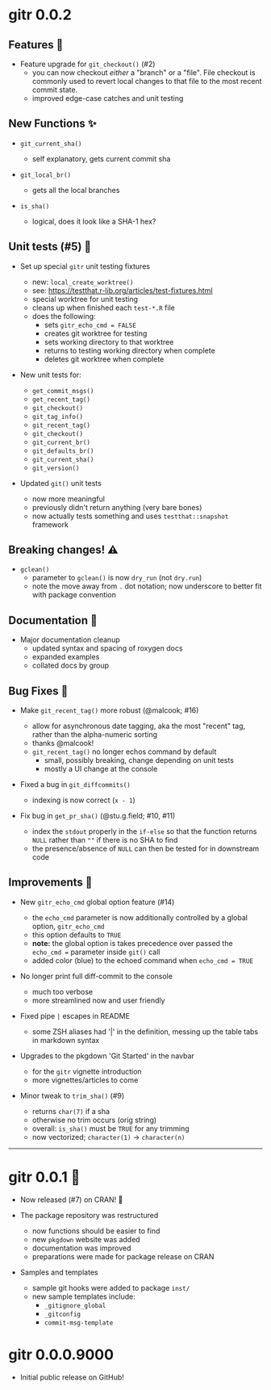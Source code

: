 # gitr 0.0.2

## Features :rocket:

* Feature upgrade for `git_checkout()` (#2)
  - you can now checkout *either* a "branch"
    or a "file". File checkout is commonly
    used to revert local changes to that file
    to the most recent commit state.
  - improved edge-case catches and unit testing


## New Functions :sparkles:

* `git_current_sha()`
  - self explanatory, gets current commit sha

* `git_local_br()`
  - gets all the local branches

* `is_sha()`
  - logical, does it look like a SHA-1 hex?


## Unit tests (#5) :safety_vest:

* Set up special `gitr` unit testing fixtures
  - new: `local_create_worktree()`
  - see:
    https://testthat.r-lib.org/articles/test-fixtures.html
  - special worktree for unit testing
  - cleans up when finished each `test-*.R` file
  - does the following:
    - sets `gitr_echo_cmd = FALSE`
    - creates git worktree for testing
    - sets working directory to that worktree
    - returns to testing working directory when complete
    - deletes git worktree when complete

* New unit tests for:
  - `get_commit_msgs()`
  - `get_recent_tag()`
  - `git_checkout()`
  - `git_tag_info()`
  - `git_recent_tag()`
  - `git_checkout()`
  - `git_current_br()`
  - `git_defaults_br()`
  - `git_current_sha()`
  - `git_version()`

* Updated `git()` unit tests
  - now more meaningful
  - previously didn't return anything (very bare bones)
  - now actually tests something and uses `testthat::snapshot` framework


## Breaking changes! :warning:

* `gclean()`
  - parameter to `gclean()` is now `dry_run` (not `dry.run`)
  - note the move away from `.` dot notation;
    now underscore to better fit with package convention


## Documentation :book:

* Major documentation cleanup
  - updated syntax and spacing of roxygen docs
  - expanded examples
  - collated docs by group


## Bug Fixes :bug:

* Make `git_recent_tag()` more robust (@malcook; #16)
  - allow for asynchronous date tagging, aka
    the most "recent" tag, rather than the
    alpha-numeric sorting
  - thanks @malcook!
  - `git_recent_tag()` no longer echos command by default
    - small, possibly breaking, change depending on unit tests
    - mostly a UI change at the console

* Fixed a bug in `git_diffcommits()`
  - indexing is now correct (`x - 1`)

* Fix bug in `get_pr_sha()` (@stu.g.field; #10, #11)
  - index the `stdout` properly in the `if-else`
    so that the function returns `NULL`
    rather than `""` if there is no SHA to find
  - the presence/absence of `NULL` can then
    be tested for in downstream code


## Improvements :construction:

* New `gitr_echo_cmd` global option feature (#14)
  - the `echo_cmd` parameter is now additionally
    controlled by a global option, `gitr_echo_cmd`
  - this option defaults to `TRUE`
  - **note:** the global option is takes precedence over
    passed the `echo_cmd =` parameter inside `git()` call
  - added color (blue) to the echoed
    command when `echo_cmd = TRUE`

* No longer print full diff-commit to the console
  - much too verbose
  - more streamlined now and user friendly

* Fixed pipe `|` escapes in README
  - some ZSH aliases had '|' in the definition,
    messing up the table tabs in markdown syntax

* Upgrades to the pkgdown 'Git Started' in the navbar
  - for the `gitr` vignette introduction
  - more vignettes/articles to come

* Minor tweak to `trim_sha()` (#9)
  - returns `char(7)` if a sha
  - otherwise no trim occurs (orig string)
  - overall: `is_sha()` must be `TRUE`
    for any trimming
  - now vectorized; `character(1)` -> `character(n)`


------------------

# gitr 0.0.1 :tada:

* Now released (#7) on CRAN! :partying_face: 

* The package repository was restructured
  - now functions should be easier to find
  - new `pkgdown` website was added
  - documentation was improved
  - preparations were made for package release on CRAN

* Samples and templates
  - sample git hooks were added to package `inst/`
  - new sample templates include:
    - `_gitignore_global`
    - `_gitconfig`
    - `commit-msg-template`

# gitr 0.0.0.9000

* Initial public release on GitHub!

